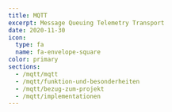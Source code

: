```yaml
---
title: MQTT
excerpt: Message Queuing Telemetry Transport
date: 2020-11-30
icon:
  type: fa
  name: fa-envelope-square
color: primary
sections:
  - /mqtt/mqtt
  - /mqtt/funktion-und-besonderheiten
  - /mqtt/bezug-zum-projekt
  - /mqtt/implementationen
---
```

